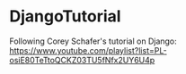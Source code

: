 # DjangoTutorial
Following Corey Schafer's tutorial on Django: https://www.youtube.com/playlist?list=PL-osiE80TeTtoQCKZ03TU5fNfx2UY6U4p
